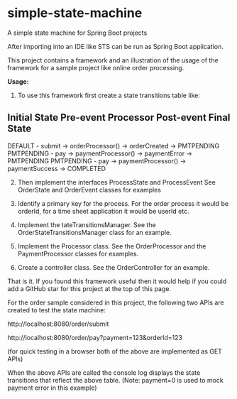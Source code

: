 # simple-state-machine
A simple state machine for Spring Boot projects

After importing into an IDE like STS can be run as Spring Boot application.

This project contains a framework and an illustration of the usage of the framework for a sample project like online order processing.

**Usage:**

1. To use this framework first create a state transitions table like:
 
Initial State Pre-event    Processor            Post-event       Final State
--------------------------------------------------------------------------- 
  DEFAULT    -  submit -> orderProcessor()   -> orderCreated   -> PMTPENDING
  PMTPENDING -  pay    -> paymentProcessor() -> paymentError   -> PMTPENDING
  PMTPENDING -  pay    -> paymentProcessor() -> paymentSuccess -> COMPLETED 

2. Then implement the interfaces ProcessState and ProcessEvent
See OrderState and OrderEvent classes for examples

3. Identify a primary key for the process. For the order process it would be orderId, for a time sheet application it would be userId etc.

4. Implement the tateTransitionsManager. See the OrderStateTransitionsManager class for an example.

5. Implement the Processor class. See the OrderProcessor and the PaymentProcessor classes for examples.

6. Create a controller class. See the OrderController for an example.

That is it. If you found this framework useful then it would help if you could add a GitHub star for this project at the top of this page. 

For the order sample considered in this project, the following two APIs are created to test the state machine:

http://localhost:8080/order/submit

http://localhost:8080/order/pay?payment=123&orderId=123

(for quick testing in a browser both of the above are implemented as GET APIs)

When the above APIs are called the console log displays the state transitions that reflect the above table. (Note: payment=0 is used to mock payment error in this example)
